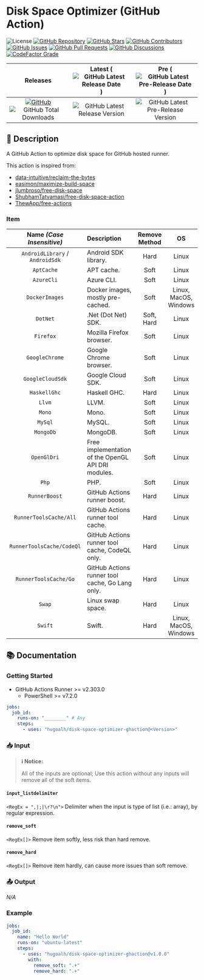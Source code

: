 # Disk Space Optimizer (GitHub Action)

![License](https://img.shields.io/static/v1?label=License&message=MIT&style=flat-square "License")
[![GitHub Repository](https://img.shields.io/badge/Repository-181717?logo=github&logoColor=ffffff&style=flat-square "GitHub Repository")](https://github.com/hugoalh/disk-space-optimizer-ghaction)
[![GitHub Stars](https://img.shields.io/github/stars/hugoalh/disk-space-optimizer-ghaction?label=Stars&logo=github&logoColor=ffffff&style=flat-square "GitHub Stars")](https://github.com/hugoalh/disk-space-optimizer-ghaction/stargazers)
[![GitHub Contributors](https://img.shields.io/github/contributors/hugoalh/disk-space-optimizer-ghaction?label=Contributors&logo=github&logoColor=ffffff&style=flat-square "GitHub Contributors")](https://github.com/hugoalh/disk-space-optimizer-ghaction/graphs/contributors)
[![GitHub Issues](https://img.shields.io/github/issues-raw/hugoalh/disk-space-optimizer-ghaction?label=Issues&logo=github&logoColor=ffffff&style=flat-square "GitHub Issues")](https://github.com/hugoalh/disk-space-optimizer-ghaction/issues)
[![GitHub Pull Requests](https://img.shields.io/github/issues-pr-raw/hugoalh/disk-space-optimizer-ghaction?label=Pull%20Requests&logo=github&logoColor=ffffff&style=flat-square "GitHub Pull Requests")](https://github.com/hugoalh/disk-space-optimizer-ghaction/pulls)
[![GitHub Discussions](https://img.shields.io/github/discussions/hugoalh/disk-space-optimizer-ghaction?label=Discussions&logo=github&logoColor=ffffff&style=flat-square "GitHub Discussions")](https://github.com/hugoalh/disk-space-optimizer-ghaction/discussions)
[![CodeFactor Grade](https://img.shields.io/codefactor/grade/github/hugoalh/disk-space-optimizer-ghaction?label=Grade&logo=codefactor&logoColor=ffffff&style=flat-square "CodeFactor Grade")](https://www.codefactor.io/repository/github/hugoalh/disk-space-optimizer-ghaction)

| **Releases** | **Latest** (![GitHub Latest Release Date](https://img.shields.io/github/release-date/hugoalh/disk-space-optimizer-ghaction?label=&style=flat-square "GitHub Latest Release Date")) | **Pre** (![GitHub Latest Pre-Release Date](https://img.shields.io/github/release-date-pre/hugoalh/disk-space-optimizer-ghaction?label=&style=flat-square "GitHub Latest Pre-Release Date")) |
|:-:|:-:|:-:|
| [![GitHub](https://img.shields.io/badge/GitHub-181717?logo=github&logoColor=ffffff&style=flat-square "GitHub")](https://github.com/hugoalh/disk-space-optimizer-ghaction/releases) ![GitHub Total Downloads](https://img.shields.io/github/downloads/hugoalh/disk-space-optimizer-ghaction/total?label=&style=flat-square "GitHub Total Downloads") | ![GitHub Latest Release Version](https://img.shields.io/github/release/hugoalh/disk-space-optimizer-ghaction?sort=semver&label=&style=flat-square "GitHub Latest Release Version") | ![GitHub Latest Pre-Release Version](https://img.shields.io/github/release/hugoalh/disk-space-optimizer-ghaction?include_prereleases&sort=semver&label=&style=flat-square "GitHub Latest Pre-Release Version") |

## 📝 Description

A GitHub Action to optimize disk space for GitHub hosted runner.

This action is inspired from:

- [data-intuitive/reclaim-the-bytes](https://github.com/data-intuitive/reclaim-the-bytes)
- [easimon/maximize-build-space](https://github.com/easimon/maximize-build-space)
- [jlumbroso/free-disk-space](https://github.com/jlumbroso/free-disk-space)
- [ShubhamTatvamasi/free-disk-space-action](https://github.com/ShubhamTatvamasi/free-disk-space-action)
- [ThewApp/free-actions](https://github.com/ThewApp/free-actions)

### Item

| **Name *(Case Insensitive)*** | **Description** | **Remove Method** | **OS** |
|:-:|:--|:-:|:-:|
| `AndroidLibrary` / `AndroidSdk` | Android SDK library. | Hard | Linux |
| `AptCache` | APT cache. | Soft | Linux |
| `AzureCli` | Azure CLI. | Soft | Linux |
| `DockerImages` | Docker images, mostly pre-cached. | Soft | Linux, MacOS, Windows |
| `DotNet` | .Net (Dot Net) SDK. | Soft, Hard | Linux |
| `Firefox` | Mozilla Firefox browser. | Soft | Linux |
| `GoogleChrome` | Google Chrome browser. | Soft | Linux |
| `GoogleCloudSdk` | Google Cloud SDK. | Soft | Linux |
| `HaskellGhc` | Haskell GHC. | Hard | Linux |
| `Llvm` | LLVM. | Soft | Linux |
| `Mono` | Mono. | Soft | Linux |
| `MySql` | MySQL. | Soft | Linux |
| `MongoDb` | MongoDB. | Soft | Linux |
| `OpenGlDri` | Free implementation of the OpenGL API DRI modules. | Soft | Linux |
| `Php` | PHP. | Soft | Linux |
| `RunnerBoost` | GitHub Actions runner boost. | Hard | Linux |
| `RunnerToolsCache/All` | GitHub Actions runner tool cache. | Hard | Linux |
| `RunnerToolsCache/CodeQl` | GitHub Actions runner tool cache, CodeQL only. | Hard | Linux |
| `RunnerToolsCache/Go` | GitHub Actions runner tool cache, Go Lang only. | Hard | Linux |
| `Swap` | Linux swap space. | Hard | Linux |
| `Swift` | Swift. | Hard | Linux, MacOS, Windows |

## 📚 Documentation

### Getting Started

- GitHub Actions Runner >= v2.303.0
  - PowerShell >= v7.2.0

```yml
jobs:
  job_id:
    runs-on: "________" # Any
    steps:
      - uses: "hugoalh/disk-space-optimizer-ghaction@<Version>"
```

### 📥 Input

> **ℹ Notice:**
>
> All of the inputs are optional; Use this action without any inputs will remove all of the soft items.

#### `input_listdelimiter`

`<RegEx = ",|;|\r?\n">` Delimiter when the input is type of list (i.e.: array), by regular expression.

#### `remove_soft`

`<RegEx[]>` Remove item softly, less risk than hard remove.

#### `remove_hard`

`<RegEx[]>` Remove item hardly, can cause more issues than soft remove.

### 📤 Output

*N/A*

### Example

```yml
jobs:
  job_id:
    name: "Hello World"
    runs-on: "ubuntu-latest"
    steps:
      - uses: "hugoalh/disk-space-optimizer-ghaction@v1.0.0"
        with:
          remove_soft: ".+"
          remove_hard: ".+"
```
